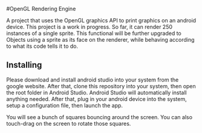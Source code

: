 #OpenGL Rendering Engine

A project that uses the OpenGL graphics API to print graphics on an android device. This project is a work in progress. So far, it can render 250 instances of a single sprite. This functional will be further upgraded to Objects using a sprite as its face on the renderer, while behaving according to what its code tells it to do.

## Installing

Please download and install android studio into your system from the google website. After that, clone this repository into your system, then open the root folder in Android Studio. Android Studio will automatically install anything needed. After that, plug in your android device into the system, setup a configuration file, then launch the app.

You will see a bunch of squares bouncing around the screen. You can also touch-drag on the screen to rotate those squares.

